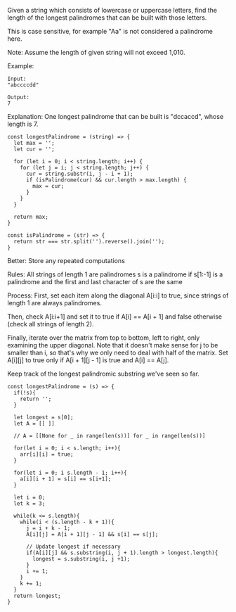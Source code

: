 
Given a string which consists of lowercase or uppercase letters, find the length of the longest palindromes that can be built with those letters.

This is case sensitive, for example "Aa" is not considered a palindrome here.

Note:
Assume the length of given string will not exceed 1,010.

Example:
```
Input:
"abccccdd"

Output:
7
```
Explanation:
One longest palindrome that can be built is "dccaccd", whose length is 7.

```
const longestPalindrome = (string) => {
  let max = '';
  let cur = '';

  for (let i = 0; i < string.length; i++) {
    for (let j = i; j < string.length; j++) {
      cur = string.substr(i, j - i + 1);
      if (isPalindrome(cur) && cur.length > max.length) {
        max = cur;
      }
    }
  }

  return max;
}

const isPalindrome = (str) => {
  return str === str.split('').reverse().join('');
}
```

Better:
Store any repeated computations

Rules:
All strings of length 1 are palindromes
s is a palindrome if s[1:-1] is a palindrome and the first and last character of s are the same

Process:
First, set each item along the diagonal A[i:i] to true, since strings of length 1 are always palindromes.

Then, check A[i:i+1] and set it to true if A[i] == A[i + 1] and false otherwise (check all strings of length 2).

Finally, iterate over the matrix from top to bottom, left to right, only examining the upper diagonal. Note that it doesn't make sense for j to be smaller than i, so that's why we only need to deal with half of the matrix. Set A[i][j] to true only if A[i + 1][j - 1] is true and A[i] == A[j].

Keep track of the longest palindromic substring we've seen so far.

```
const longestPalindrome = (s) => {
  if(!s){
    return '';
  }
  
  let longest = s[0];
  let A = [[ ]]
  
  // A = [[None for _ in range(len(s))] for _ in range(len(s))]

  for(let i = 0; i < s.length; i++){
    arr[i][i] = true;
  }
  
  for(let i = 0; i s.length - 1; i++){
    a[i][i + 1] = s[i] == s[i+1];
  }
  
  let i = 0;
  let k = 3;
  
  while(k <= s.length){
    while(i < (s.length - k + 1)){
      j = i + k - 1;
      A[i][j] = A[i + 1][j - 1] && s[i] == s[j];
      
      // Update longest if necessary
      if(A[i][j] && s.substring(i, j + 1).length > longest.length){
        longest = s.substring(i, j +1);
      }
      i += 1;
    }
    k += 1;
  }
  return longest;
}


```
